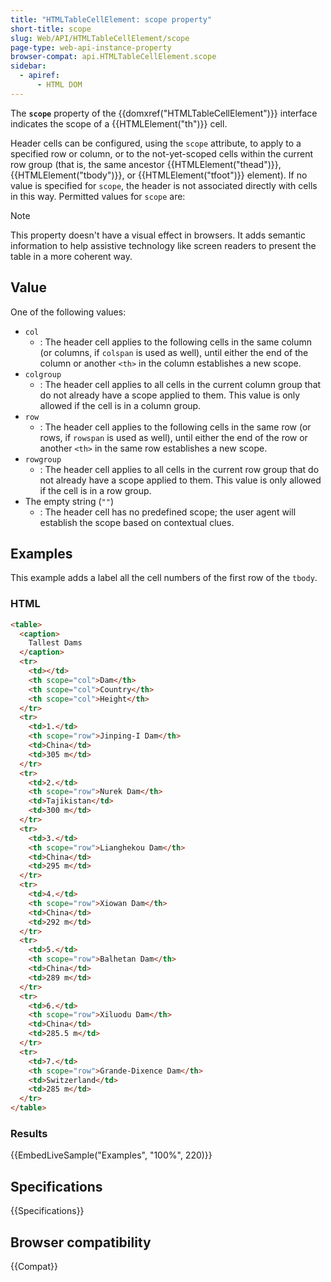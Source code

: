 ```yaml
---
title: "HTMLTableCellElement: scope property"
short-title: scope
slug: Web/API/HTMLTableCellElement/scope
page-type: web-api-instance-property
browser-compat: api.HTMLTableCellElement.scope
sidebar:
  - apiref:
      - HTML DOM
---
```


The **`scope`** property of the {{domxref("HTMLTableCellElement")}} interface
indicates the scope of a {{HTMLElement("th")}} cell.

Header cells can be configured, using the `scope` attribute, to apply to a specified row or column, or to the not-yet-scoped cells within the current row group (that is, the same ancestor {{HTMLElement("thead")}}, {{HTMLElement("tbody")}}, or {{HTMLElement("tfoot")}} element). If no value is specified for `scope`, the header is not associated directly with cells in this way. Permitted values for `scope` are:

> [!NOTE]
> This property doesn't have a visual effect in browsers. It adds semantic information to help assistive technology like screen readers to present the table in a more coherent way.

## Value

One of the following values:

- `col`
  - : The header cell applies to the following cells in the same column (or columns, if `colspan` is used as well), until either the end of the column or another `<th>` in the column establishes a new scope.
- `colgroup`
  - : The header cell applies to all cells in the current column group that do not already have a scope applied to them. This value is only allowed if the cell is in a column group.
- `row`
  - : The header cell applies to the following cells in the same row (or rows, if `rowspan` is used as well), until either the end of the row or another `<th>` in the same row establishes a new scope.
- `rowgroup`
  - : The header cell applies to all cells in the current row group that do not already have a scope applied to them. This value is only allowed if the cell is in a row group.
- The empty string (`""`)
  - : The header cell has no predefined scope; the user agent will establish the scope based on contextual clues.

## Examples

This example adds a label all the cell numbers of the first row of the `tbody`.

### HTML

```html
<table>
  <caption>
    Tallest Dams
  </caption>
  <tr>
    <td></td>
    <th scope="col">Dam</th>
    <th scope="col">Country</th>
    <th scope="col">Height</th>
  </tr>
  <tr>
    <td>1.</td>
    <th scope="row">Jinping-I Dam</th>
    <td>China</td>
    <td>305 m</td>
  </tr>
  <tr>
    <td>2.</td>
    <th scope="row">Nurek Dam</th>
    <td>Tajikistan</td>
    <td>300 m</td>
  </tr>
  <tr>
    <td>3.</td>
    <th scope="row">Lianghekou Dam</th>
    <td>China</td>
    <td>295 m</td>
  </tr>
  <tr>
    <td>4.</td>
    <th scope="row">Xiowan Dam</th>
    <td>China</td>
    <td>292 m</td>
  </tr>
  <tr>
    <td>5.</td>
    <th scope="row">Balhetan Dam</th>
    <td>China</td>
    <td>289 m</td>
  </tr>
  <tr>
    <td>6.</td>
    <th scope="row">Xiluodu Dam</th>
    <td>China</td>
    <td>285.5 m</td>
  </tr>
  <tr>
    <td>7.</td>
    <th scope="row">Grande-Dixence Dam</th>
    <td>Switzerland</td>
    <td>285 m</td>
  </tr>
</table>
```

### Results

{{EmbedLiveSample("Examples", "100%", 220)}}

## Specifications

{{Specifications}}

## Browser compatibility

{{Compat}}
